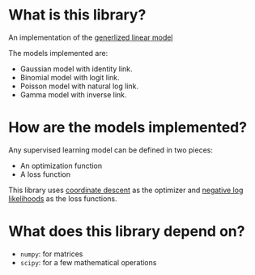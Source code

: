 # What is this library?
An implementation of the [generlized linear model](https://en.wikipedia.org/wiki/Generalized_linear_model)

The models implemented are:
* Gaussian model with identity link.
* Binomial model with logit link.
* Poisson model with natural log link.
* Gamma model with inverse link.

# How are the models implemented?
Any supervised learning model can be defined in two pieces:
* An optimization function
* A loss function

This library uses [coordinate descent](https://en.wikipedia.org/wiki/Coordinate_descent) as the optimizer and 
[negative log likelihoods](https://en.wikipedia.org/wiki/Likelihood_function) as the loss functions.

# What does this library depend on?
* `numpy`: for matrices
* `scipy`: for a few mathematical operations

